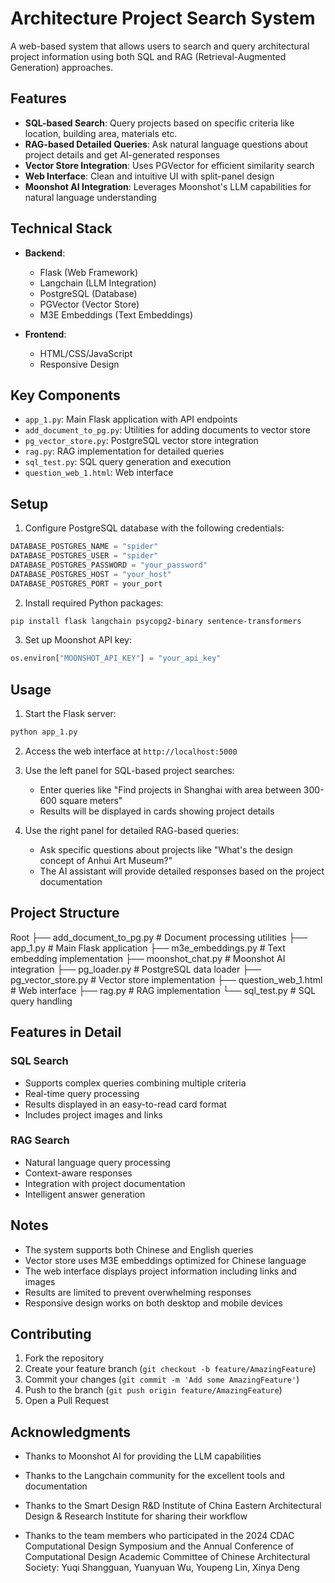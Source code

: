 # Architecture Project Search System

A web-based system that allows users to search and query architectural project information using both SQL and RAG (Retrieval-Augmented Generation) approaches.

## Features

- **SQL-based Search**: Query projects based on specific criteria like location, building area, materials etc.
- **RAG-based Detailed Queries**: Ask natural language questions about project details and get AI-generated responses
- **Vector Store Integration**: Uses PGVector for efficient similarity search
- **Web Interface**: Clean and intuitive UI with split-panel design
- **Moonshot AI Integration**: Leverages Moonshot's LLM capabilities for natural language understanding

## Technical Stack

- **Backend**:
  - Flask (Web Framework)
  - Langchain (LLM Integration)
  - PostgreSQL (Database)
  - PGVector (Vector Store)
  - M3E Embeddings (Text Embeddings)

- **Frontend**:
  - HTML/CSS/JavaScript
  - Responsive Design

## Key Components

- `app_1.py`: Main Flask application with API endpoints
- `add_document_to_pg.py`: Utilities for adding documents to vector store
- `pg_vector_store.py`: PostgreSQL vector store integration
- `rag.py`: RAG implementation for detailed queries
- `sql_test.py`: SQL query generation and execution
- `question_web_1.html`: Web interface

## Setup

1. Configure PostgreSQL database with the following credentials: 

```python
DATABASE_POSTGRES_NAME = "spider"
DATABASE_POSTGRES_USER = "spider"
DATABASE_POSTGRES_PASSWORD = "your_password"
DATABASE_POSTGRES_HOST = "your_host"
DATABASE_POSTGRES_PORT = your_port
```
2. Install required Python packages:

```bash
pip install flask langchain psycopg2-binary sentence-transformers
```

3. Set up Moonshot API key:
```python
os.environ["MOONSHOT_API_KEY"] = "your_api_key"
```


## Usage

1. Start the Flask server:
```bash
python app_1.py
```

2. Access the web interface at `http://localhost:5000`

3. Use the left panel for SQL-based project searches:
   - Enter queries like "Find projects in Shanghai with area between 300-600 square meters"
   - Results will be displayed in cards showing project details

4. Use the right panel for detailed RAG-based queries:
   - Ask specific questions about projects like "What's the design concept of Anhui Art Museum?"
   - The AI assistant will provide detailed responses based on the project documentation

## Project Structure
Root
├── add_document_to_pg.py # Document processing utilities
├── app_1.py # Main Flask application
├── m3e_embeddings.py # Text embedding implementation
├── moonshot_chat.py # Moonshot AI integration
├── pg_loader.py # PostgreSQL data loader
├── pg_vector_store.py # Vector store implementation
├── question_web_1.html # Web interface
├── rag.py # RAG implementation
└── sql_test.py # SQL query handling

## Features in Detail

### SQL Search
- Supports complex queries combining multiple criteria
- Real-time query processing
- Results displayed in an easy-to-read card format
- Includes project images and links

### RAG Search
- Natural language query processing
- Context-aware responses
- Integration with project documentation
- Intelligent answer generation

## Notes

- The system supports both Chinese and English queries
- Vector store uses M3E embeddings optimized for Chinese language
- The web interface displays project information including links and images
- Results are limited to prevent overwhelming responses
- Responsive design works on both desktop and mobile devices

## Contributing

1. Fork the repository
2. Create your feature branch (`git checkout -b feature/AmazingFeature`)
3. Commit your changes (`git commit -m 'Add some AmazingFeature'`)
4. Push to the branch (`git push origin feature/AmazingFeature`)
5. Open a Pull Request

## Acknowledgments

- Thanks to Moonshot AI for providing the LLM capabilities

- Thanks to the Langchain community for the excellent tools and documentation

- Thanks to the Smart Design R&D Institute of China Eastern Architectural Design & Research Institute for sharing their workflow

- Thanks to the team members who participated in the 2024 CDAC Computational Design Symposium and the Annual Conference of Computational Design Academic Committee of Chinese Architectural Society: Yuqi Shangguan, Yuanyuan Wu, Youpeng Lin, Xinya Deng

